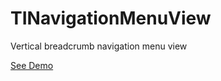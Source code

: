 TINavigationMenuView
====================

Vertical breadcrumb navigation menu view

[See Demo](http://www.youtube.com/watch?v=kjajicq1vc)
